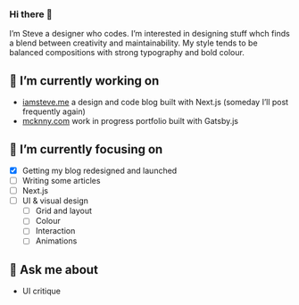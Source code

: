 ### Hi there 👋

I’m Steve a designer who codes. I’m interested in designing stuff whch finds a blend between creativity and maintainability. My style tends to be balanced compositions with strong typography and bold colour. 

## 🔭 I’m currently working on
- [iamsteve.me](https://iamsteve.me) a design and code blog built with Next.js (someday I’ll post frequently again)
- [mcknny.com](https://mcknny.com) work in progress portfolio built with Gatsby.js

## 🌱 I’m currently focusing on
- [x] Getting my blog redesigned and launched
- [ ] Writing some articles
- [ ] Next.js
- [ ] UI & visual design
  - [ ]  Grid and layout
  - [ ] Colour
  - [ ] Interaction
  - [ ] Animations

## 💬 Ask me about
- UI critique

<!--
**stevemckinney/stevemckinney** is a ✨ _special_ ✨ repository because its `README.md` (this file) appears on your GitHub profile.

Here are some ideas to get you started:

- 🔭 I’m currently working on ...
- 🌱 I’m currently learning ...
- 👯 I’m looking to collaborate on ...
- 🤔 I’m looking for help with ...
- 💬 Ask me about ...
- 📫 How to reach me: ...
- 😄 Pronouns: ...
- ⚡ Fun fact: ...
-->
